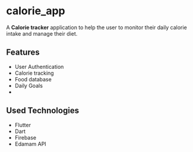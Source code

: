 # calorie_app

A **Calorie tracker** application to help the user to monitor their daily calorie intake and manage their diet.

## Features

- User Authentication
- Calorie tracking
- Food database
- Daily Goals
- 

## Used Technologies

- Flutter
- Dart
- Firebase
- Edamam API
